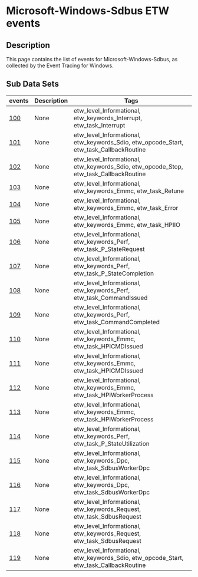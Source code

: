 # Microsoft-Windows-Sdbus ETW events

## Description
This page contains the list of events for Microsoft-Windows-Sdbus, as collected by the Event Tracing for Windows.

## Sub Data Sets
|events|Description|Tags|
|---|---|---|
|[100](events/event-100.md)|None|etw_level_Informational, etw_keywords_Interrupt, etw_task_Interrupt|
|[101](events/event-101.md)|None|etw_level_Informational, etw_keywords_Sdio, etw_opcode_Start, etw_task_CallbackRoutine|
|[102](events/event-102.md)|None|etw_level_Informational, etw_keywords_Sdio, etw_opcode_Stop, etw_task_CallbackRoutine|
|[103](events/event-103.md)|None|etw_level_Informational, etw_keywords_Emmc, etw_task_Retune|
|[104](events/event-104.md)|None|etw_level_Informational, etw_keywords_Emmc, etw_task_Error|
|[105](events/event-105.md)|None|etw_level_Informational, etw_keywords_Emmc, etw_task_HPIIO|
|[106](events/event-106.md)|None|etw_level_Informational, etw_keywords_Perf, etw_task_P_StateRequest|
|[107](events/event-107.md)|None|etw_level_Informational, etw_keywords_Perf, etw_task_P_StateCompletion|
|[108](events/event-108.md)|None|etw_level_Informational, etw_keywords_Perf, etw_task_CommandIssued|
|[109](events/event-109.md)|None|etw_level_Informational, etw_keywords_Perf, etw_task_CommandCompleted|
|[110](events/event-110.md)|None|etw_level_Informational, etw_keywords_Emmc, etw_task_HPICMDIssued|
|[111](events/event-111.md)|None|etw_level_Informational, etw_keywords_Emmc, etw_task_HPICMDIssued|
|[112](events/event-112.md)|None|etw_level_Informational, etw_keywords_Emmc, etw_task_HPIWorkerProcess|
|[113](events/event-113.md)|None|etw_level_Informational, etw_keywords_Emmc, etw_task_HPIWorkerProcess|
|[114](events/event-114.md)|None|etw_level_Informational, etw_keywords_Perf, etw_task_P_StateUtilization|
|[115](events/event-115.md)|None|etw_level_Informational, etw_keywords_Dpc, etw_task_SdbusWorkerDpc|
|[116](events/event-116.md)|None|etw_level_Informational, etw_keywords_Dpc, etw_task_SdbusWorkerDpc|
|[117](events/event-117.md)|None|etw_level_Informational, etw_keywords_Request, etw_task_SdbusRequest|
|[118](events/event-118.md)|None|etw_level_Informational, etw_keywords_Request, etw_task_SdbusRequest|
|[119](events/event-119.md)|None|etw_level_Informational, etw_keywords_Sdio, etw_opcode_Start, etw_task_CallbackRoutine|
